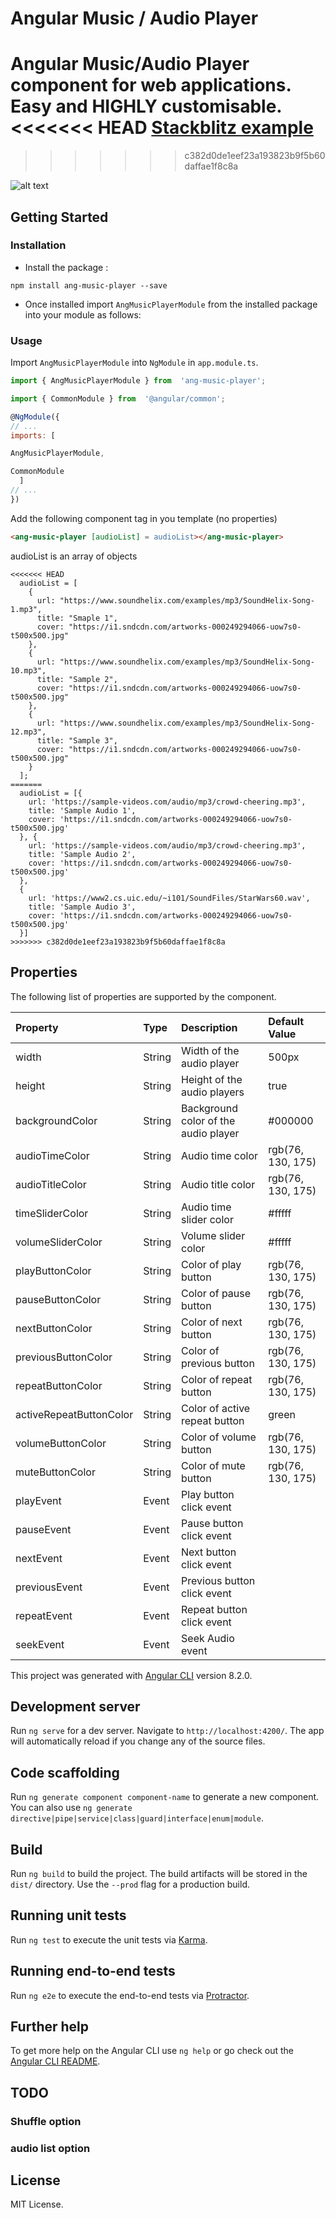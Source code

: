 # Angular Music / Audio Player

Angular Music/Audio Player component for web applications. Easy and HIGHLY customisable.
<<<<<<< HEAD
[Stackblitz example](https://stackblitz.com/edit/angular-audio-player-demo?file=src/app/app.component.ts)
=======
>>>>>>> c382d0de1eef23a193823b9f5b60daffae1f8c8a

![alt text](https://i.ibb.co/Y7c9HZR/music.jpg)


## Getting Started

### Installation


- Install the package :

`npm install ang-music-player --save`

  

- Once installed import `AngMusicPlayerModule` from the installed package into your module as follows:

  
  

### Usage

Import `AngMusicPlayerModule` into `NgModule` in `app.module.ts`.

```js
import { AngMusicPlayerModule } from  'ang-music-player';

import { CommonModule } from  '@angular/common';

@NgModule({
// ...
imports: [

AngMusicPlayerModule,

CommonModule
  ]
// ...
})

```
Add the following component tag in you template (no properties)

```html
<ang-music-player [audioList] = audioList></ang-music-player>
``` 

audioList is an array of objects

```
<<<<<<< HEAD
  audioList = [
    {
      url: "https://www.soundhelix.com/examples/mp3/SoundHelix-Song-1.mp3",
      title: "Smaple 1",
      cover: "https://i1.sndcdn.com/artworks-000249294066-uow7s0-t500x500.jpg"
    },
    {
      url: "https://www.soundhelix.com/examples/mp3/SoundHelix-Song-10.mp3",
      title: "Sample 2",
      cover: "https://i1.sndcdn.com/artworks-000249294066-uow7s0-t500x500.jpg"
    },
    {
      url: "https://www.soundhelix.com/examples/mp3/SoundHelix-Song-12.mp3",
      title: "Sample 3",
      cover: "https://i1.sndcdn.com/artworks-000249294066-uow7s0-t500x500.jpg"
    }
  ];
=======
  audioList = [{
    url: 'https://sample-videos.com/audio/mp3/crowd-cheering.mp3',
    title: 'Sample Audio 1',
    cover: 'https://i1.sndcdn.com/artworks-000249294066-uow7s0-t500x500.jpg'
  }, {
    url: 'https://sample-videos.com/audio/mp3/crowd-cheering.mp3',
    title: 'Sample Audio 2',
    cover: 'https://i1.sndcdn.com/artworks-000249294066-uow7s0-t500x500.jpg'
  },
  {
    url: 'https://www2.cs.uic.edu/~i101/SoundFiles/StarWars60.wav',
    title: 'Sample Audio 3',
    cover: 'https://i1.sndcdn.com/artworks-000249294066-uow7s0-t500x500.jpg'
  }]
>>>>>>> c382d0de1eef23a193823b9f5b60daffae1f8c8a
```

## Properties

The following list of properties are supported by the component.

| Property         |Type    | Description            | Default Value |
|:--- |:--- |:--- |:--- |
| width | String | Width of the audio player | 500px |
| height | String | Height of the audio players | true |
| backgroundColor | String | Background color of the audio player | #000000 |
| audioTimeColor | String | Audio time color  | rgb(76, 130, 175) |
| audioTitleColor | String | Audio title color | rgb(76, 130, 175) |
| timeSliderColor | String | Audio time slider color  | #fffff |
| volumeSliderColor | String | Volume slider color  | #fffff |
| playButtonColor | String | Color of play button |  rgb(76, 130, 175) |
| pauseButtonColor | String | Color of pause button   |  rgb(76, 130, 175) |
| nextButtonColor | String | Color of next button |  rgb(76, 130, 175) |
| previousButtonColor | String | Color of  previous button |  rgb(76, 130, 175) |
| repeatButtonColor | String | Color of  repeat button |  rgb(76, 130, 175) |
| activeRepeatButtonColor | String | Color of active repeat button |  green |
| volumeButtonColor | String | Color of  volume button |  rgb(76, 130, 175) |
| muteButtonColor | String | Color of mute button | rgb(76, 130, 175) |
| playEvent | Event | Play button click event |  |
| pauseEvent | Event | Pause button click event  |  |
| nextEvent | Event | Next button click event  |  |
| previousEvent | Event | Previous button click event | |
| repeatEvent | Event | Repeat button click event | |
| seekEvent | Event | Seek Audio event |  |


This project was generated with [Angular CLI](https://github.com/angular/angular-cli) version 8.2.0.

## Development server

Run `ng serve` for a dev server. Navigate to `http://localhost:4200/`. The app will automatically reload if you change any of the source files.

## Code scaffolding

Run `ng generate component component-name` to generate a new component. You can also use `ng generate directive|pipe|service|class|guard|interface|enum|module`.

## Build

Run `ng build` to build the project. The build artifacts will be stored in the `dist/` directory. Use the `--prod` flag for a production build.

## Running unit tests

Run `ng test` to execute the unit tests via [Karma](https://karma-runner.github.io).

## Running end-to-end tests

Run `ng e2e` to execute the end-to-end tests via [Protractor](http://www.protractortest.org/).

## Further help

To get more help on the Angular CLI use `ng help` or go check out the [Angular CLI README](https://github.com/angular/angular-cli/blob/master/README.md).

## TODO
### Shuffle option
### audio list option

  

## License

MIT License.
